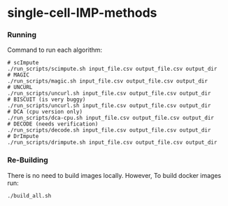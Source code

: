 # single-cell-IMP-methods


### Running

Command to run each algorithm:

```
# scImpute
./run_scripts/scimpute.sh input_file.csv output_file.csv output_dir
# MAGIC
./run_scripts/magic.sh input_file.csv output_file.csv output_dir
# UNCURL
./run_scripts/uncurl.sh input_file.csv output_file.csv output_dir
# BISCUIT (is very buggy)
./run_scripts/uncurl.sh input_file.csv output_file.csv output_dir
# DCA (cpu version only)
./run_scripts/dca-cpu.sh input_file.csv output_file.csv output_dir
# DECODE (needs verification)
./run_scripts/decode.sh input_file.csv output_file.csv output_dir
# DrImpute
./run_scripts/drimpute.sh input_file.csv output_file.csv output_dir
```


### Re-Building

There is no need to build images locally.
However, To build docker images run:

```
./build_all.sh
```
